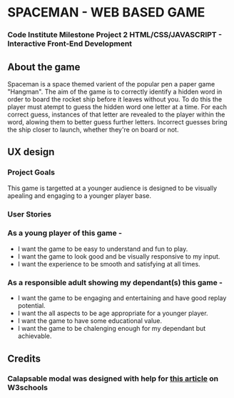  # SPACEMAN - WEB BASED GAME

 ### Code Institute Milestone Project 2 HTML/CSS/JAVASCRIPT - Interactive Front-End Development

 ## About the game

 Spaceman is a space themed varient of the popular pen a paper game "Hangman". The aim of the game is to correctly identify a hidden word in order to board the rocket ship before it leaves without you. To do this the player must atempt to guess the hidden word one letter at a time. For each correct guess, instances of that letter are revealed to the player within the word, alowing them to better guess further letters. Incorrect guesses bring the ship closer to launch, whether they're on board or not.

 ## UX design 

 ### Project Goals

 This game is targetted at a younger audience is designed to be visually apealing and engaging to a younger player base. 

 ### User Stories

 ### As a young player of this game - 
  * I want the game to be easy to understand and fun to play.
  * I want the game to look good and be visually responsive to my input.
  * I want the experience to be smooth and satisfying at all times. 

  ### As a responsible adult showing my dependant(s) this game - 
  * I want the game to be engaging and entertaining and have good replay potential. 
  * I want the all aspects to be age appropriate for a younger player.
  * I want the game to have some educational value.
  * I want the game to be chalenging enough for my dependant but achievable. 

  ## Credits 

  ### Calapsable modal was designed with help for [this article](https://www.w3schools.com/howto/howto_css_modals.asp) on W3schools